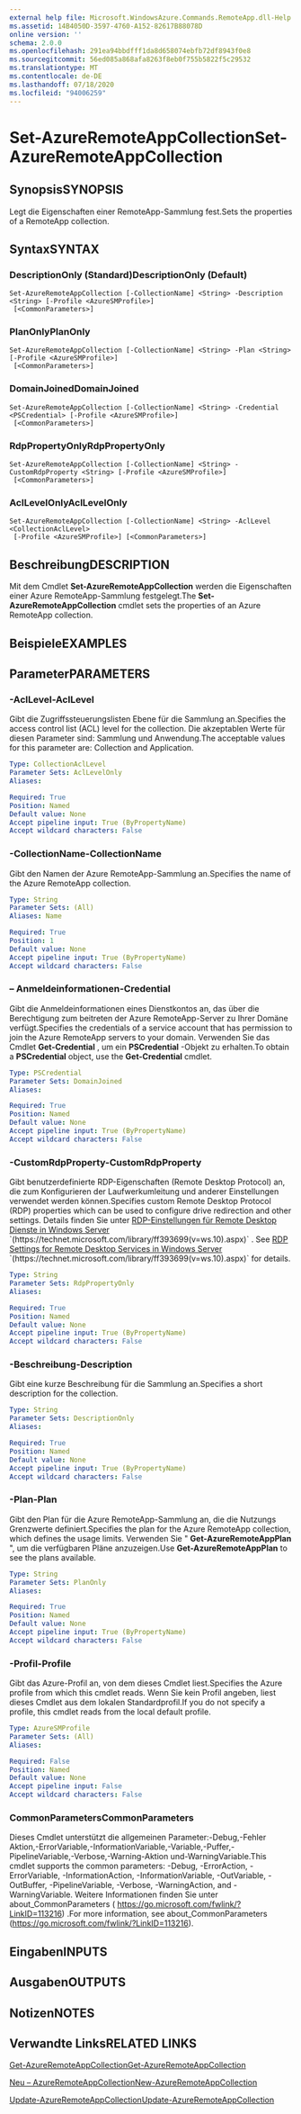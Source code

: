 ```yaml
---
external help file: Microsoft.WindowsAzure.Commands.RemoteApp.dll-Help.xml
ms.assetid: 14B4050D-3597-4760-A152-82617B88078D
online version: ''
schema: 2.0.0
ms.openlocfilehash: 291ea94bbdfff1da8d658074ebfb72df8943f0e8
ms.sourcegitcommit: 56ed085a868afa8263f8eb0f755b5822f5c29532
ms.translationtype: MT
ms.contentlocale: de-DE
ms.lasthandoff: 07/18/2020
ms.locfileid: "94006259"
---
```

# <span data-ttu-id="f75c3-101">Set-AzureRemoteAppCollection</span><span class="sxs-lookup"><span data-stu-id="f75c3-101">Set-AzureRemoteAppCollection</span></span>

## <span data-ttu-id="f75c3-102">Synopsis</span><span class="sxs-lookup"><span data-stu-id="f75c3-102">SYNOPSIS</span></span>
<span data-ttu-id="f75c3-103">Legt die Eigenschaften einer RemoteApp-Sammlung fest.</span><span class="sxs-lookup"><span data-stu-id="f75c3-103">Sets the properties of a RemoteApp collection.</span></span>

## <span data-ttu-id="f75c3-104">Syntax</span><span class="sxs-lookup"><span data-stu-id="f75c3-104">SYNTAX</span></span>

### <span data-ttu-id="f75c3-105">DescriptionOnly (Standard)</span><span class="sxs-lookup"><span data-stu-id="f75c3-105">DescriptionOnly (Default)</span></span>
```
Set-AzureRemoteAppCollection [-CollectionName] <String> -Description <String> [-Profile <AzureSMProfile>]
 [<CommonParameters>]
```

### <span data-ttu-id="f75c3-106">PlanOnly</span><span class="sxs-lookup"><span data-stu-id="f75c3-106">PlanOnly</span></span>
```
Set-AzureRemoteAppCollection [-CollectionName] <String> -Plan <String> [-Profile <AzureSMProfile>]
 [<CommonParameters>]
```

### <span data-ttu-id="f75c3-107">DomainJoined</span><span class="sxs-lookup"><span data-stu-id="f75c3-107">DomainJoined</span></span>
```
Set-AzureRemoteAppCollection [-CollectionName] <String> -Credential <PSCredential> [-Profile <AzureSMProfile>]
 [<CommonParameters>]
```

### <span data-ttu-id="f75c3-108">RdpPropertyOnly</span><span class="sxs-lookup"><span data-stu-id="f75c3-108">RdpPropertyOnly</span></span>
```
Set-AzureRemoteAppCollection [-CollectionName] <String> -CustomRdpProperty <String> [-Profile <AzureSMProfile>]
 [<CommonParameters>]
```

### <span data-ttu-id="f75c3-109">AclLevelOnly</span><span class="sxs-lookup"><span data-stu-id="f75c3-109">AclLevelOnly</span></span>
```
Set-AzureRemoteAppCollection [-CollectionName] <String> -AclLevel <CollectionAclLevel>
 [-Profile <AzureSMProfile>] [<CommonParameters>]
```

## <span data-ttu-id="f75c3-110">Beschreibung</span><span class="sxs-lookup"><span data-stu-id="f75c3-110">DESCRIPTION</span></span>
<span data-ttu-id="f75c3-111">Mit dem Cmdlet **Set-AzureRemoteAppCollection** werden die Eigenschaften einer Azure RemoteApp-Sammlung festgelegt.</span><span class="sxs-lookup"><span data-stu-id="f75c3-111">The **Set-AzureRemoteAppCollection** cmdlet sets the properties of an Azure RemoteApp collection.</span></span>

## <span data-ttu-id="f75c3-112">Beispiele</span><span class="sxs-lookup"><span data-stu-id="f75c3-112">EXAMPLES</span></span>

## <span data-ttu-id="f75c3-113">Parameter</span><span class="sxs-lookup"><span data-stu-id="f75c3-113">PARAMETERS</span></span>

### <span data-ttu-id="f75c3-114">-AclLevel</span><span class="sxs-lookup"><span data-stu-id="f75c3-114">-AclLevel</span></span>
<span data-ttu-id="f75c3-115">Gibt die Zugriffssteuerungslisten Ebene für die Sammlung an.</span><span class="sxs-lookup"><span data-stu-id="f75c3-115">Specifies the access control list (ACL) level for the collection.</span></span>
<span data-ttu-id="f75c3-116">Die akzeptablen Werte für diesen Parameter sind: Sammlung und Anwendung.</span><span class="sxs-lookup"><span data-stu-id="f75c3-116">The acceptable values for this parameter are: Collection and Application.</span></span>

```yaml
Type: CollectionAclLevel
Parameter Sets: AclLevelOnly
Aliases: 

Required: True
Position: Named
Default value: None
Accept pipeline input: True (ByPropertyName)
Accept wildcard characters: False
```

### <span data-ttu-id="f75c3-117">-CollectionName</span><span class="sxs-lookup"><span data-stu-id="f75c3-117">-CollectionName</span></span>
<span data-ttu-id="f75c3-118">Gibt den Namen der Azure RemoteApp-Sammlung an.</span><span class="sxs-lookup"><span data-stu-id="f75c3-118">Specifies the name of the Azure RemoteApp collection.</span></span>

```yaml
Type: String
Parameter Sets: (All)
Aliases: Name

Required: True
Position: 1
Default value: None
Accept pipeline input: True (ByPropertyName)
Accept wildcard characters: False
```

### <span data-ttu-id="f75c3-119">– Anmeldeinformationen</span><span class="sxs-lookup"><span data-stu-id="f75c3-119">-Credential</span></span>
<span data-ttu-id="f75c3-120">Gibt die Anmeldeinformationen eines Dienstkontos an, das über die Berechtigung zum beitreten der Azure RemoteApp-Server zu Ihrer Domäne verfügt.</span><span class="sxs-lookup"><span data-stu-id="f75c3-120">Specifies the credentials of a service account that has permission to join the Azure RemoteApp servers to your domain.</span></span>
<span data-ttu-id="f75c3-121">Verwenden Sie das Cmdlet **Get-Credential** , um ein **PSCredential** -Objekt zu erhalten.</span><span class="sxs-lookup"><span data-stu-id="f75c3-121">To obtain a **PSCredential** object, use the **Get-Credential** cmdlet.</span></span>

```yaml
Type: PSCredential
Parameter Sets: DomainJoined
Aliases: 

Required: True
Position: Named
Default value: None
Accept pipeline input: True (ByPropertyName)
Accept wildcard characters: False
```

### <span data-ttu-id="f75c3-122">-CustomRdpProperty</span><span class="sxs-lookup"><span data-stu-id="f75c3-122">-CustomRdpProperty</span></span>
<span data-ttu-id="f75c3-123">Gibt benutzerdefinierte RDP-Eigenschaften (Remote Desktop Protocol) an, die zum Konfigurieren der Laufwerkumleitung und anderer Einstellungen verwendet werden können.</span><span class="sxs-lookup"><span data-stu-id="f75c3-123">Specifies custom Remote Desktop Protocol (RDP) properties which can be used to configure drive redirection and other settings.</span></span> <span data-ttu-id="f75c3-124">Details finden Sie unter [RDP-Einstellungen für Remote Desktop Dienste in Windows Server](https://technet.microsoft.com/library/ff393699(v=ws.10).aspx) `(https://technet.microsoft.com/library/ff393699(v=ws.10).aspx)` .  </span><span class="sxs-lookup"><span data-stu-id="f75c3-124">See [RDP Settings for Remote Desktop Services in Windows Server](https://technet.microsoft.com/library/ff393699(v=ws.10).aspx)  `(https://technet.microsoft.com/library/ff393699(v=ws.10).aspx)` for details.</span></span>

```yaml
Type: String
Parameter Sets: RdpPropertyOnly
Aliases: 

Required: True
Position: Named
Default value: None
Accept pipeline input: True (ByPropertyName)
Accept wildcard characters: False
```

### <span data-ttu-id="f75c3-125">-Beschreibung</span><span class="sxs-lookup"><span data-stu-id="f75c3-125">-Description</span></span>
<span data-ttu-id="f75c3-126">Gibt eine kurze Beschreibung für die Sammlung an.</span><span class="sxs-lookup"><span data-stu-id="f75c3-126">Specifies a short description for the collection.</span></span>

```yaml
Type: String
Parameter Sets: DescriptionOnly
Aliases: 

Required: True
Position: Named
Default value: None
Accept pipeline input: True (ByPropertyName)
Accept wildcard characters: False
```

### <span data-ttu-id="f75c3-127">-Plan</span><span class="sxs-lookup"><span data-stu-id="f75c3-127">-Plan</span></span>
<span data-ttu-id="f75c3-128">Gibt den Plan für die Azure RemoteApp-Sammlung an, die die Nutzungs Grenzwerte definiert.</span><span class="sxs-lookup"><span data-stu-id="f75c3-128">Specifies the plan for the Azure RemoteApp collection, which defines the usage limits.</span></span>
<span data-ttu-id="f75c3-129">Verwenden Sie " **Get-AzureRemoteAppPlan** ", um die verfügbaren Pläne anzuzeigen.</span><span class="sxs-lookup"><span data-stu-id="f75c3-129">Use **Get-AzureRemoteAppPlan** to see the plans available.</span></span>

```yaml
Type: String
Parameter Sets: PlanOnly
Aliases: 

Required: True
Position: Named
Default value: None
Accept pipeline input: True (ByPropertyName)
Accept wildcard characters: False
```

### <span data-ttu-id="f75c3-130">-Profil</span><span class="sxs-lookup"><span data-stu-id="f75c3-130">-Profile</span></span>
<span data-ttu-id="f75c3-131">Gibt das Azure-Profil an, von dem dieses Cmdlet liest.</span><span class="sxs-lookup"><span data-stu-id="f75c3-131">Specifies the Azure profile from which this cmdlet reads.</span></span>
<span data-ttu-id="f75c3-132">Wenn Sie kein Profil angeben, liest dieses Cmdlet aus dem lokalen Standardprofil.</span><span class="sxs-lookup"><span data-stu-id="f75c3-132">If you do not specify a profile, this cmdlet reads from the local default profile.</span></span>

```yaml
Type: AzureSMProfile
Parameter Sets: (All)
Aliases: 

Required: False
Position: Named
Default value: None
Accept pipeline input: False
Accept wildcard characters: False
```

### <span data-ttu-id="f75c3-133">CommonParameters</span><span class="sxs-lookup"><span data-stu-id="f75c3-133">CommonParameters</span></span>
<span data-ttu-id="f75c3-134">Dieses Cmdlet unterstützt die allgemeinen Parameter:-Debug,-Fehler Aktion,-ErrorVariable,-InformationVariable,-Variable,-Puffer,-PipelineVariable,-Verbose,-Warning-Aktion und-WarningVariable.</span><span class="sxs-lookup"><span data-stu-id="f75c3-134">This cmdlet supports the common parameters: -Debug, -ErrorAction, -ErrorVariable, -InformationAction, -InformationVariable, -OutVariable, -OutBuffer, -PipelineVariable, -Verbose, -WarningAction, and -WarningVariable.</span></span> <span data-ttu-id="f75c3-135">Weitere Informationen finden Sie unter about_CommonParameters ( https://go.microsoft.com/fwlink/?LinkID=113216) .</span><span class="sxs-lookup"><span data-stu-id="f75c3-135">For more information, see about_CommonParameters (https://go.microsoft.com/fwlink/?LinkID=113216).</span></span>

## <span data-ttu-id="f75c3-136">Eingaben</span><span class="sxs-lookup"><span data-stu-id="f75c3-136">INPUTS</span></span>

## <span data-ttu-id="f75c3-137">Ausgaben</span><span class="sxs-lookup"><span data-stu-id="f75c3-137">OUTPUTS</span></span>

## <span data-ttu-id="f75c3-138">Notizen</span><span class="sxs-lookup"><span data-stu-id="f75c3-138">NOTES</span></span>

## <span data-ttu-id="f75c3-139">Verwandte Links</span><span class="sxs-lookup"><span data-stu-id="f75c3-139">RELATED LINKS</span></span>

[<span data-ttu-id="f75c3-140">Get-AzureRemoteAppCollection</span><span class="sxs-lookup"><span data-stu-id="f75c3-140">Get-AzureRemoteAppCollection</span></span>](./Get-AzureRemoteAppCollection.md)

[<span data-ttu-id="f75c3-141">Neu – AzureRemoteAppCollection</span><span class="sxs-lookup"><span data-stu-id="f75c3-141">New-AzureRemoteAppCollection</span></span>](./New-AzureRemoteAppCollection.md)

[<span data-ttu-id="f75c3-142">Update-AzureRemoteAppCollection</span><span class="sxs-lookup"><span data-stu-id="f75c3-142">Update-AzureRemoteAppCollection</span></span>](./Update-AzureRemoteAppCollection.md)


